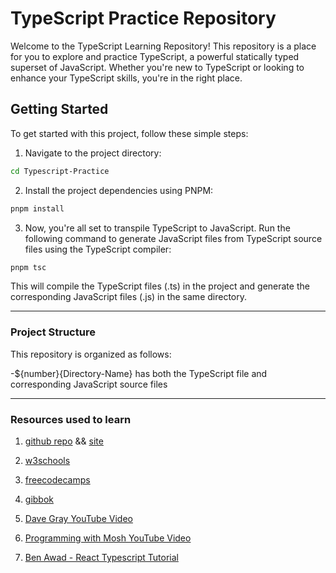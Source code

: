 # TypeScript Practice Repository

Welcome to the TypeScript Learning Repository! This repository is a place for you to explore and practice TypeScript, a powerful statically typed superset of JavaScript. Whether you're new to TypeScript or looking to enhance your TypeScript skills, you're in the right place.

## Getting Started

To get started with this project, follow these simple steps:

1. Navigate to the project directory:

```bash
cd Typescript-Practice
```

2. Install the project dependencies using PNPM:

```js
pnpm install
```

3. Now, you're all set to transpile TypeScript to JavaScript. Run the following command to generate JavaScript files from TypeScript source files using the TypeScript compiler:

```js
pnpm tsc
```

This will compile the TypeScript files (.ts) in the project and generate the corresponding JavaScript files (.js) in the same directory.
<hr>

### Project Structure
This repository is organized as follows:

-${number}{Directory-Name} has both the TypeScript file and corresponding JavaScript source files

<hr>

### Resources used to learn
1. [github repo](https://github.com/basarat/typescript-book) && [site](https://basarat.gitbook.io/typescript/)

2. [w3schools](https://www.w3schools.com/typescript/typescript_tuples.php)

3. [freecodecamps](https://www.freecodecamp.org/news/learn-typescript-beginners-guide/)

4. [gibbok](https://github.com/gibbok/typescript-book)

5. [Dave Gray YouTube Video](https://youtu.be/gieEQFIfgYc?si=i_XzfnKBMajB40H7)

6. [Programming with Mosh YouTube Video](https://youtu.be/d56mG7DezGs?si=tSwLyDx-EmUz7Jes)

7. [Ben Awad - React Typescript Tutorial](https://www.youtube.com/watch?v=Z5iWr6Srsj8)